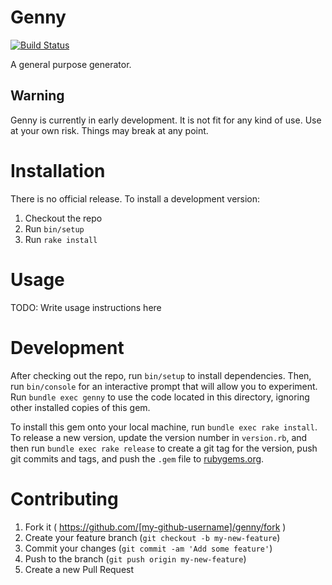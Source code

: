 Genny
=====

[![Build Status](https://travis-ci.org/beraboris/genny.svg)](https://travis-ci.org/beraboris/genny)

A general purpose generator.

Warning
-------

Genny is currently in early development. It is not fit for any kind of use. Use
at your own risk. Things may break at any point.

Installation
============

There is no official release. To install a development version:

1. Checkout the repo
2. Run `bin/setup`
3. Run `rake install`

Usage
=====

TODO: Write usage instructions here

Development
===========

After checking out the repo, run `bin/setup` to install dependencies. Then, run
`bin/console` for an interactive prompt that will allow you to experiment. Run
`bundle exec genny` to use the code located in this directory, ignoring other
installed copies of this gem.

To install this gem onto your local machine, run `bundle exec rake install`. To
release a new version, update the version number in `version.rb`, and then run
`bundle exec rake release` to create a git tag for the version, push git commits
and tags, and push the `.gem` file to [rubygems.org](https://rubygems.org).

Contributing
============

1. Fork it ( https://github.com/[my-github-username]/genny/fork )
2. Create your feature branch (`git checkout -b my-new-feature`)
3. Commit your changes (`git commit -am 'Add some feature'`)
4. Push to the branch (`git push origin my-new-feature`)
5. Create a new Pull Request
